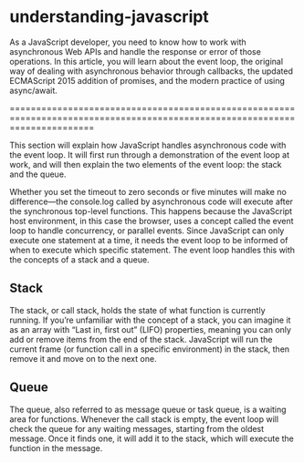 # understanding-javascript
As a JavaScript developer, you need to know how to work with asynchronous Web APIs and handle the response or error of those operations. In this article, you will learn about the event loop, the original way of dealing with asynchronous behavior through callbacks, the updated ECMAScript 2015 addition of promises, and the modern practice of using async/await.

============================================================================================================================

This section will explain how JavaScript handles asynchronous code with the event loop. It will first run through a demonstration of the event loop at work, and will then explain the two elements of the event loop: the stack and the queue.

Whether you set the timeout to zero seconds or five minutes will make no difference—the console.log called by asynchronous code will execute after the synchronous top-level functions. This happens because the JavaScript host environment, in this case the browser, uses a concept called the event loop to handle concurrency, or parallel events. Since JavaScript can only execute one statement at a time, it needs the event loop to be informed of when to execute which specific statement. The event loop handles this with the concepts of a stack and a queue.

## Stack
The stack, or call stack, holds the state of what function is currently running. If you’re unfamiliar with the concept of a stack, you can imagine it as an array with “Last in, first out” (LIFO) properties, meaning you can only add or remove items from the end of the stack. JavaScript will run the current frame (or function call in a specific environment) in the stack, then remove it and move on to the next one.

## Queue
The queue, also referred to as message queue or task queue, is a waiting area for functions. Whenever the call stack is empty, the event loop will check the queue for any waiting messages, starting from the oldest message. Once it finds one, it will add it to the stack, which will execute the function in the message.